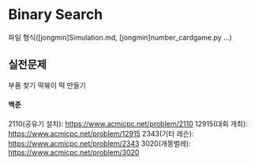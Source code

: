 # Binary Search
파일 형식([jongmin]Simulation.md, [jongmin]number_cardgame.py ...)

## 실전문제
부품 찾기
떡볶이 떡 만들기

#### 백준
2110(공유기 설치): https://www.acmicpc.net/problem/2110
12915(대회 개최): https://www.acmicpc.net/problem/12915
2343(기타 레슨): https://www.acmicpc.net/problem/2343
3020(개똥벌레): https://www.acmicpc.net/problem/3020
